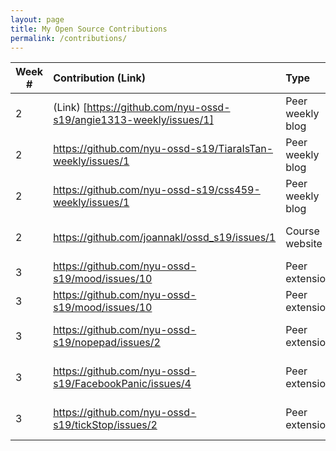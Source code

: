 ```yaml
---
layout: page
title: My Open Source Contributions
permalink: /contributions/
---
```


<!-- 
Type of the contribution should be "Wikipedia edit", "OpenStreet Map feature", "Documentation", "Course website", "Blog", 
"Browse Add-on", etc. 

The descriptioin should include a brief summary of what you did. 

Replace the first row with your contribution. 

--> 





| Week #       | Contribution (Link)  | Type  | Description | 
|---|:---|:---|:---| 
|  2   | (Link) [https://github.com/nyu-ossd-s19/angie1313-weekly/issues/1]    | Peer weekly blog    |   Filed issue to fix sentence.    |
|  2  | https://github.com/nyu-ossd-s19/TiaraIsTan-weekly/issues/1 |  Peer weekly blog   |  Filed issue to fix a link.    |
|  2   |  https://github.com/nyu-ossd-s19/css459-weekly/issues/1   | Peer weekly blog    |   Filed issue to fix link.   |
|  2   |  https://github.com/joannakl/ossd_s19/issues/1  | Course website    |   Filed issue to fix spelling.   |
|  3   |  https://github.com/nyu-ossd-s19/mood/issues/10 | Peer extensions   |   Filed issue to fix link.   |
|  3   |  https://github.com/nyu-ossd-s19/mood/issues/10 | Peer extensions   |   Filed issue to fix link.   |
|  3   | https://github.com/nyu-ossd-s19/nopepad/issues/2 | Peer extensions   |   Filed issue to update REAME.md.   |
|  3   | https://github.com/nyu-ossd-s19/FacebookPanic/issues/4 | Peer extensions   |   Filed issue to update REAME.md.   |
|  3   | https://github.com/nyu-ossd-s19/tickStop/issues/2 | Peer extensions   |   Filed issue to update REAME.md.   |

